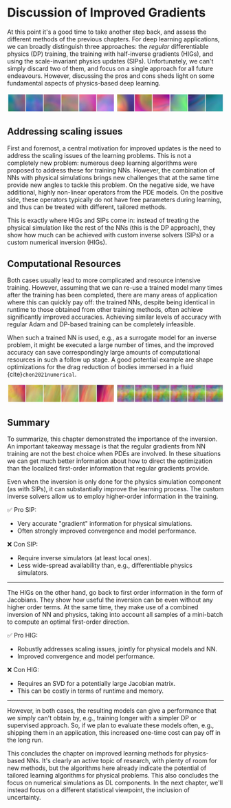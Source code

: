 Discussion of Improved Gradients
=======================

At this point it's a good time to take another step back, and assess the different methods of the previous chapters. For deep learning applications, we can broadly distinguish three approaches: the _regular_ differentiable physics (DP) training, the training with half-inverse gradients (HIGs), and using the scale-invariant physics updates (SIPs). Unfortunately, we can't simply discard two of them, and focus on a single approach for all future endeavours. However, discussing the pros and cons sheds light on some fundamental aspects of physics-based deep learning.

![Divider](resources/divider7.jpg)

## Addressing scaling issues

First and foremost, a central motivation for improved updates is the need to address the scaling issues of the learning problems. This is not a completely new problem: numerous deep learning algorithms were proposed to address these for training NNs. However, the combination of NNs with physical simulations brings new challenges that at the same time provide new angles to tackle this problem. On the negative side, we have additional, highly non-linear operators from the PDE models. On the positive side, these operators typically do not have free parameters during learning, and thus can be treated with different, tailored methods.

This is exactly where HIGs and SIPs come in: instead of treating the physical simulation like the rest of the NNs (this is the DP approach), they show how much can be achieved with custom inverse solvers (SIPs) or a custom numerical inversion (HIGs).

## Computational Resources

Both cases usually lead to more complicated and resource intensive training. However, assuming that we can re-use a trained model many times after the training has been completed, there are many areas of application where this can quickly pay off: the trained NNs, despite being identical in runtime to those obtained from other training methods, often achieve significantly improved accuracies. Achieving similar levels of accuracy with regular Adam and DP-based training can be completely infeasible. 

When such a trained NN is used, e.g., as a surrogate model for an inverse problem, it might be executed a large number of times, and the improved accuracy can save correspondingly large amounts of computational resources in such a follow up stage. 
A good potential example are shape optimizations for the drag reduction of bodies immersed in a fluid {cite}`chen2021numerical`.




![Divider](resources/divider1.jpg)


## Summary 

To summarize, this chapter demonstrated the importance of the inversion. 
An important takeaway message is that
the regular gradients from NN training are not the best choice when PDEs are 
involved. In these situations we can get much better information about how to direct the
optimization than the localized first-order information that regular gradients provide.

Even when the inversion is only done for the physics simulation component (as with SIPs), it can substantially improve the learning process. The custom inverse solvers allow us to employ higher-order information in the training.

✅ Pro SIP: 
- Very accurate "gradient" information for physical simulations.
- Often strongly improved convergence and model performance.

❌ Con SIP: 
- Require inverse simulators (at least local ones).
- Less wide-spread availability than, e.g., differentiable physics simulators.

---

The HIGs on the other hand, go back to first order information in the form of Jacobians. They show how useful the inversion can be even without any higher order terms. At the same time, they make use of a combined inversion of NN and physics, taking into account all samples of a mini-batch to compute an optimal first-order direction.

✅ Pro HIG: 
- Robustly addresses scaling issues, jointly for physical models and NN.
- Improved convergence and model performance.

❌ Con HIG: 
- Requires an SVD for a potentially large Jacobian matrix.
- This can be costly in terms of runtime and memory.

---

However, in both cases, the resulting models can give a performance that we simply can't obtain by, e.g., training longer with a simpler DP or supervised approach. So, if we plan to evaluate these models often, e.g., shipping them in an application, this increased one-time cost can pay off in the long run.

This concludes the chapter on improved learning methods for physics-based NNs. 
It's clearly an active topic of research, with plenty of room for new methods, but the algorithms here already
indicate the potential of tailored learning algorithms for physical problems. 
This also concludes the focus on numerical simulations as DL components. In the next chapter, we'll instead
focus on a different statistical viewpoint, the inclusion of uncertainty.
